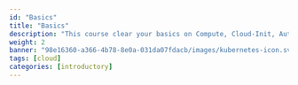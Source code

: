```yaml
---
id: "Basics"
title: "Basics"
description: "This course clear your basics on Compute, Cloud-Init, Automation, Scaling, Traffic, Storage, Backup"
weight: 2
banner: "98e16360-a366-4b78-8e0a-031da07fdacb/images/kubernetes-icon.svg"
tags: [cloud]
categories: [introductory]
---
```

